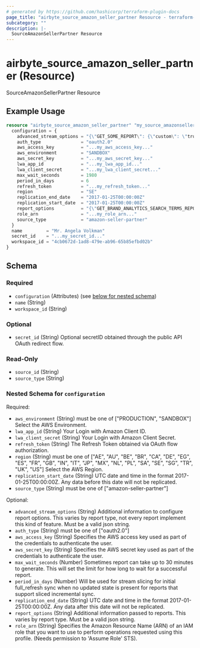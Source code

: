 ```yaml
---
# generated by https://github.com/hashicorp/terraform-plugin-docs
page_title: "airbyte_source_amazon_seller_partner Resource - terraform-provider-airbyte"
subcategory: ""
description: |-
  SourceAmazonSellerPartner Resource
---
```


# airbyte_source_amazon_seller_partner (Resource)

SourceAmazonSellerPartner Resource

## Example Usage

```terraform
resource "airbyte_source_amazon_seller_partner" "my_source_amazonsellerpartner" {
  configuration = {
    advanced_stream_options = "{\"GET_SOME_REPORT\": {\"custom\": \"true\"}}"
    auth_type               = "oauth2.0"
    aws_access_key          = "...my_aws_access_key..."
    aws_environment         = "SANDBOX"
    aws_secret_key          = "...my_aws_secret_key..."
    lwa_app_id              = "...my_lwa_app_id..."
    lwa_client_secret       = "...my_lwa_client_secret..."
    max_wait_seconds        = 1980
    period_in_days          = 6
    refresh_token           = "...my_refresh_token..."
    region                  = "SE"
    replication_end_date    = "2017-01-25T00:00:00Z"
    replication_start_date  = "2017-01-25T00:00:00Z"
    report_options          = "{\"GET_BRAND_ANALYTICS_SEARCH_TERMS_REPORT\": {\"reportPeriod\": \"WEEK\"}}"
    role_arn                = "...my_role_arn..."
    source_type             = "amazon-seller-partner"
  }
  name         = "Mr. Angela Volkman"
  secret_id    = "...my_secret_id..."
  workspace_id = "4cb0672d-1ad8-479e-ab96-65b85efbd02b"
}
```

<!-- schema generated by tfplugindocs -->
## Schema

### Required

- `configuration` (Attributes) (see [below for nested schema](#nestedatt--configuration))
- `name` (String)
- `workspace_id` (String)

### Optional

- `secret_id` (String) Optional secretID obtained through the public API OAuth redirect flow.

### Read-Only

- `source_id` (String)
- `source_type` (String)

<a id="nestedatt--configuration"></a>
### Nested Schema for `configuration`

Required:

- `aws_environment` (String) must be one of ["PRODUCTION", "SANDBOX"]
Select the AWS Environment.
- `lwa_app_id` (String) Your Login with Amazon Client ID.
- `lwa_client_secret` (String) Your Login with Amazon Client Secret.
- `refresh_token` (String) The Refresh Token obtained via OAuth flow authorization.
- `region` (String) must be one of ["AE", "AU", "BE", "BR", "CA", "DE", "EG", "ES", "FR", "GB", "IN", "IT", "JP", "MX", "NL", "PL", "SA", "SE", "SG", "TR", "UK", "US"]
Select the AWS Region.
- `replication_start_date` (String) UTC date and time in the format 2017-01-25T00:00:00Z. Any data before this date will not be replicated.
- `source_type` (String) must be one of ["amazon-seller-partner"]

Optional:

- `advanced_stream_options` (String) Additional information to configure report options. This varies by report type, not every report implement this kind of feature. Must be a valid json string.
- `auth_type` (String) must be one of ["oauth2.0"]
- `aws_access_key` (String) Specifies the AWS access key used as part of the credentials to authenticate the user.
- `aws_secret_key` (String) Specifies the AWS secret key used as part of the credentials to authenticate the user.
- `max_wait_seconds` (Number) Sometimes report can take up to 30 minutes to generate. This will set the limit for how long to wait for a successful report.
- `period_in_days` (Number) Will be used for stream slicing for initial full_refresh sync when no updated state is present for reports that support sliced incremental sync.
- `replication_end_date` (String) UTC date and time in the format 2017-01-25T00:00:00Z. Any data after this date will not be replicated.
- `report_options` (String) Additional information passed to reports. This varies by report type. Must be a valid json string.
- `role_arn` (String) Specifies the Amazon Resource Name (ARN) of an IAM role that you want to use to perform operations requested using this profile. (Needs permission to 'Assume Role' STS).


